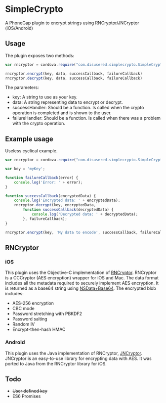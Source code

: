 # SimpleCrypto

A PhoneGap plugin to encrypt strings using RNCryptor/JNCryptor (iOS/Android)

## Usage

The plugin exposes two methods:

```javascript
var rncryptor = cordova.require("com.disusered.simplecrypto.SimpleCrypto");

rncryptor.encrypt(key, data, successCallback, failureCallback)
rncryptor.decrypt(key, data, successCallback, failureCallback)
```

The parameters:

* key: A string to use as your key.
* data: A string representing data to encrypt or decrypt.
* successHandler: Should be a function. Is called when the crypto operation is completed and is shown to the user.
* failureHandler: Should be a function. Is called when there was a problem with the crypto operation.

## Example usage
Useless cyclical example.

```javascript
var rncryptor = cordova.require("com.disusered.simplecrypto.SimpleCrypto");

var key = 'myKey';

function failureCallback(error) {
    console.log('Error: ' + error);
}

function successCallback(encryptedData) {
    console.log('Encrypted data: ' + encryptedData);
    rncryptor.decrypt(key, encryptedData,
        function successCallback(decryptedData) {
            console.log('Decrypted data: ' + decryptedData);
        }, failureCallback);
}

rncryptor.encrypt(key, 'My data to encode', successCallback, failureCallback);
```

## RNCryptor

### iOS

This plugin uses the Objective-C implementation of [RNCryptor](https://github.com/RNCryptor/RNCryptor). RNCryptor is a CCCryptor (AES encryption) wrapper for iOS and Mac. The data format includes all the metadata required to securely implement AES encryption. It is returned as a base64 string using [NSData+Base64](https://github.com/l4u/NSData-Base64). The encrypted blob includes:

* AES-256 encryption
* CBC mode
* Password stretching with PBKDF2
* Password salting
* Random IV
* Encrypt-then-hash HMAC

### Android

This plugin uses the Java implementation of RNCryptor, [JNCryptor](https://github.com/RNCryptor/JNCryptor). JNCryptor is an easy-to-use library for encrypting data with AES. It was ported to Java from the RNCryptor library for iOS.

## Todo
- ~~User defined key~~
- ES6 Promises